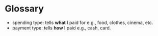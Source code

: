 # Glossary

- spending type: tells **what** I paid for e.g., food, clothes, cinema, etc.
- payment type: tells **how** I paid e.g., cash, card.